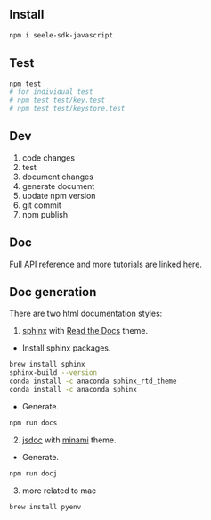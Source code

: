 ## Install
```bash
npm i seele-sdk-javascript
```

## Test

```bash
npm test
# for individual test
# npm test test/key.test
# npm test test/keystore.test
```

## Dev

1. code changes
0. test
0. document changes
0. generate document
0. update npm version
0. git commit
0. npm publish

## Doc

Full API reference and more tutorials are linked [here](https://seele.pro/docs/jsdoc/index.html).

## Doc generation

There are two html documentation styles:

1. [sphinx]("http://sphinx-doc.org/") with [Read the Docs]("https://github.com/readthedocs/sphinx_rtd_theme") theme.

  - Install sphinx packages.
  ```bash
  brew install sphinx
  sphinx-build --version
  conda install -c anaconda sphinx_rtd_theme
  conda install -c anaconda sphinx
  ```
  - Generate.
  ```bash
  npm run docs
  ```

2. [jsdoc](https://devdocs.io/jsdoc/) with [minami]("https://github.com/nijikokun/minami") theme.

  - Generate.
  ```bash
  npm run docj
  ```

3. more related to mac
  ```bash
  brew install pyenv

  ```
